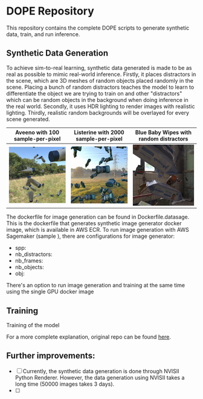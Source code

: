 # DOPE Repository
This repository contains the complete DOPE scripts to generate synthetic data, train, and run inference. 

## Synthetic Data Generation
To achieve sim-to-real learning, synthetic data generated is made to be as real as possible to mimic real-world inference. Firstly, it places distractors in the scene, which are 3D meshes of random objects placed randomly in the scene. Placing a bunch of random distractors teaches the model to learn to differentiate the object we are trying to train on and other "distractors" which can be random objects in the background when doing inference in the real world. Secondly, it uses HDR lighting to render images with realistic lighting. Thirdly, realistic random backgrounds will be overlayed for every scene generated.

Aveeno with 100 sample-per-pixel             |  Listerine with 2000 sample-per-pixel |  Blue Baby Wipes with random distractors
:-------------------------:|:-------------------------:|:-------------------------:
![Aveeno 100 spp](doc/aveeno_100.png?raw=true "Aveeno 100 spp")  |  ![Listerine 2000 spp](doc/listerine_2000.png?raw=true "Listerine 2000 spp") | ![Babywipes with distractors](doc/babywipes_with_distractors.png?raw=true "Baby wipes with distractors")


The dockerfile for image generation can be found in Dockerfile.datasage. This is the dockerfile that generates synthetic image generator docker image, which is available in AWS ECR. To run image generation with AWS Sagemaker (sample ), there are configurations for image generator:
* spp:
* nb_distractors:
* nb_frames:
* nb_objects:
* obj:

There's an option to run image generation and training at the same time using the single GPU docker image

## Training
Training of the model

For a more complete explanation, original repo can be found [here](https://github.com/NVlabs/Deep_Object_Pose).

## Further improvements:
- [ ] Currently, the synthetic data generation is done through NVISII Python Renderer. However, the data generation using NVISII takes a long time (50000 images takes 3 days).
- [ ] 